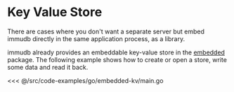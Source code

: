 # Key Value Store

<WrappedSection>

There are cases where you don't want a separate server but embed immudb directly in the same application process, as a library.

immudb already provides an embeddable key-value store in the [embedded](https://github.com/codenotary/immudb/tree/master/embedded) package.
The following example shows how to create or open a store, write some data and read it back.

</WrappedSection>

<WrappedSection>

<<< @/src/code-examples/go/embedded-kv/main.go

</WrappedSection>
